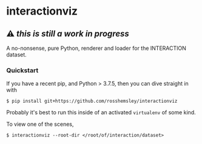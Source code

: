 # interactionviz

## ⚠️ _this is still a work in progress_

A no-nonsense, pure Python, renderer and loader for the INTERACTION dataset.

### Quickstart
If you have a recent pip, and Python > 3.7.5, then you can dive straight in with
```
$ pip install git+https://github.com/rosshemsley/interactionviz
```
Probably it's best to run this inside of an activated `virtualenv` of some kind.

To view one of the scenes,
```
$ interactionviz --root-dir </root/of/interaction/dataset>
```
